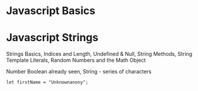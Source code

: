 # Javascript Basics

# Javascript Strings
Strings Basics, Indices and Length, Undefined & Null, String Methods, String Template Literals, Random Numbers and the Math Object

Number Boolean already seen, String - series of characters

```
let firstName = "Unknownanony";
```